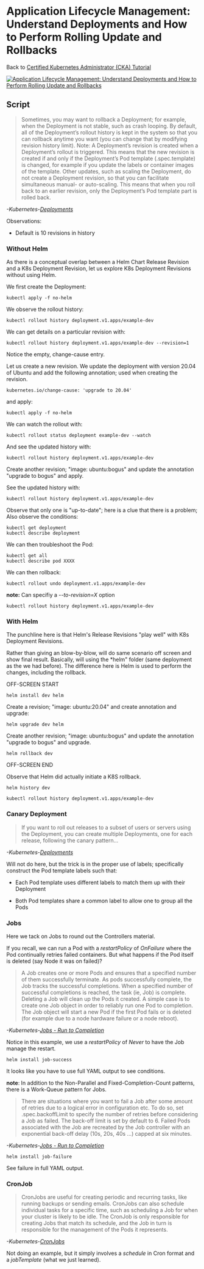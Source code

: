 # Application Lifecycle Management: Understand Deployments and How to Perform Rolling Update and Rollbacks

Back to [Certified Kubernetes Administrator (CKA) Tutorial](https://github.com/larkintuckerllc/k8s-cka-tutorial)

[![Application Lifecycle Management: Understand Deployments and How to Perform Rolling Update and Rollbacks](http://img.youtube.com/vi/BGfs_JGibV4/0.jpg)](https://youtu.be/BGfs_JGibV4)

## Script

> Sometimes, you may want to rollback a Deployment; for example, when the Deployment is not stable, such as crash looping. By default, all of the Deployment’s rollout history is kept in the system so that you can rollback anytime you want (you can change that by modifying revision history limit).
> Note: A Deployment’s revision is created when a Deployment’s rollout is triggered. This means that the new revision is created if and only if the Deployment’s Pod template (.spec.template) is changed, for example if you update the labels or container images of the template. Other updates, such as scaling the Deployment, do not create a Deployment revision, so that you can facilitate simultaneous manual- or auto-scaling. This means that when you roll back to an earlier revision, only the Deployment’s Pod template part is rolled back.

*-Kubernetes-[Deployments](https://kubernetes.io/docs/concepts/workloads/controllers/deployment/)*

Observations:

* Default is 10 revisions in history

### Without Helm

As there is a conceptual overlap between a Helm Chart Release Revision and a K8s Deployment Revision, let us explore K8s Deployment Revisions without using Helm.

We first create the Deployment:

```plaintext
kubectl apply -f no-helm
```

We observe the rollout history:

```plaintext
kubectl rollout history deployment.v1.apps/example-dev
```

We can get details on a particular revision with:

```plaintext
kubectl rollout history deployment.v1.apps/example-dev --revision=1
```

Notice the empty, change-cause entry.

Let us create a new revision. We update the deployment with version 20.04 of Ubuntu and add the following annotation; used when creating the revision.

```plaintext
kubernetes.io/change-cause: 'upgrade to 20.04'
```

and apply:

```plaintext
kubectl apply -f no-helm
```

We can watch the rollout with:

```plaintext
kubectl rollout status deployment example-dev --watch
```

And see the updated history with:

```plaintext
kubectl rollout history deployment.v1.apps/example-dev
```

Create another revision; "image: ubuntu:bogus" and update the annotation "upgrade to bogus" and apply.

See the updated history with:

```plaintext
kubectl rollout history deployment.v1.apps/example-dev
```

Observe that only one is "up-to-date"; here is a clue that there is a problem; Also observe the conditions:

```plaintext
kubectl get deployment
kubectl describe deployment
```

We can then troubleshoot the Pod:

```plaintext
kubectl get all
kubectl describe pod XXXX
```

We can then rollback:

```plaintext
kubectl rollout undo deployment.v1.apps/example-dev
```

**note:** Can specifiy a *--to-revision=X* option

```plaintext
kubectl rollout history deployment.v1.apps/example-dev
```

### With Helm

The punchline here is that Helm's Release Revisions "play well" with K8s Deployment Revisions.

Rather than giving an blow-by-blow, will do same scenario off screen and show final result.  Basically, will using the *helm" folder (same deployment as the we had before). The difference here is Helm is used to perform the changes, including the rollback.

OFF-SCREEN START

```plaintext
helm install dev helm
```

Create a revision; "image: ubuntu:20.04" and create annotation and upgrade:

```plaintext
helm upgrade dev helm
```

Create another revision; "image: ubuntu:bogus" and update the annotation "upgrade to bogus" and upgrade.

```plaintext
helm rollback dev
```

OFF-SCREEN END

Observe that Helm did actually initiate a K8S rollback.

```plaintext
helm history dev

kubectl rollout history deployment.v1.apps/example-dev
```

### Canary Deployment

> If you want to roll out releases to a subset of users or servers using the Deployment, you can create multiple Deployments, one for each release, following the canary pattern...

*-Kubernetes-[Deployments](https://kubernetes.io/docs/concepts/workloads/controllers/deployment/)*

Will not do here, but the trick is in the proper use of labels; specifically construct the Pod template labels such that:

* Each Pod template uses different labels to match them up with their Deployment

* Both Pod templates share a common label to allow one to group all the Pods

### Jobs

Here we tack on Jobs to round out the Controllers material.

If you recall, we can run a Pod with a *restartPolicy* of *OnFailure* where the Pod continually retries failed containers.  But what happens if the Pod itself is deleted (say Node it was on failed)?

> A Job creates one or more Pods and ensures that a specified number of them successfully terminate. As pods successfully complete, the Job tracks the successful completions. When a specified number of successful completions is reached, the task (ie, Job) is complete. Deleting a Job will clean up the Pods it created.
> A simple case is to create one Job object in order to reliably run one Pod to completion. The Job object will start a new Pod if the first Pod fails or is deleted (for example due to a node hardware failure or a node reboot).

*-Kubernetes-[Jobs - Run to Completion](https://kubernetes.io/docs/concepts/workloads/controllers/jobs-run-to-completion/)*

Notice in this example, we use a *restartPolicy* of *Never* to have the Job manage the restart.

```plaintext
helm install job-success
```

It looks like you have to use full YAML output to see conditions.

**note**: In addition to the Non-Parallel and Fixed-Completion-Count patterns, there is a Work-Queue pattern for Jobs.

> There are situations where you want to fail a Job after some amount of retries due to a logical error in configuration etc. To do so, set .spec.backoffLimit to specify the number of retries before considering a Job as failed. The back-off limit is set by default to 6. Failed Pods associated with the Job are recreated by the Job controller with an exponential back-off delay (10s, 20s, 40s …) capped at six minutes. 

*-Kubernetes-[Jobs - Run to Completion](https://kubernetes.io/docs/concepts/workloads/controllers/jobs-run-to-completion/)*

```plaintext
helm install job-failure
```

See failure in full YAML output.

### CronJob

> CronJobs are useful for creating periodic and recurring tasks, like running backups or sending emails. CronJobs can also schedule individual tasks for a specific time, such as scheduling a Job for when your cluster is likely to be idle.
> The CronJob is only responsible for creating Jobs that match its schedule, and the Job in turn is responsible for the management of the Pods it represents.

*-Kubernetes-[CronJobs](https://kubernetes.io/docs/concepts/workloads/controllers/cron-jobs/)*

Not doing an example, but it simply involves a *schedule* in Cron format and a *jobTemplate* (what we just learned).
